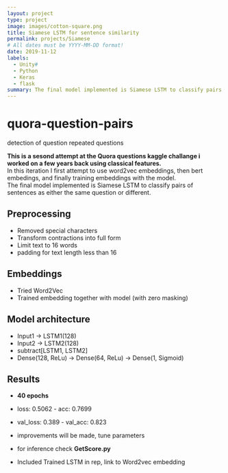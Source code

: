 ```yaml
---
layout: project
type: project
image: images/cotton-square.png
title: Siamese LSTM for sentence similarity
permalink: projects/Siamese
# All dates must be YYYY-MM-DD format!
date: 2019-11-12
labels:
  - Unity#
  - Python
  - Keras
  - flask
summary: The final model implemented is Siamese LSTM to classify pairs of sentences as either the same question or different. the model is then used in a Unity VR app to help students improve on their presentation skills. This was for the ICS685 project.
---
```

# quora-question-pairs
detection of question repeated questions

__This is a sesond attempt at the Quora questions kaggle challange i worked on a few years back using classical features.__<br>
In this iteration I first attempt to use word2vec embeddings, then bert embedings, and finally training embeddings with the model.<br>
The final model implemented is Siamese LSTM to classify pairs of sentences as either the same question or different.<br>

## Preprocessing
* Removed special characters
* Transform contractions into full form
* Limit text to 16 words
* padding for text length less than 16

## Embeddings
* Tried Word2Vec
* Trained embedding together with model (with zero masking) 

## Model architecture
* Input1 -> LSTM1(128)
* Input2 -> LSTM2(128)
* subtract[LSTM1, LSTM2]
* Dense(128, ReLu) -> Dense(64, ReLu) -> Dense(1, Sigmoid)

## Results
* __40 epochs__
* loss: 0.5062 - acc: 0.7699
* val_loss: 0.389 - val_acc: 0.823
* improvements will be made, tune parameters

* for inference check __GetScore.py__
* Included Trained LSTM in rep, link to Word2vec embedding
